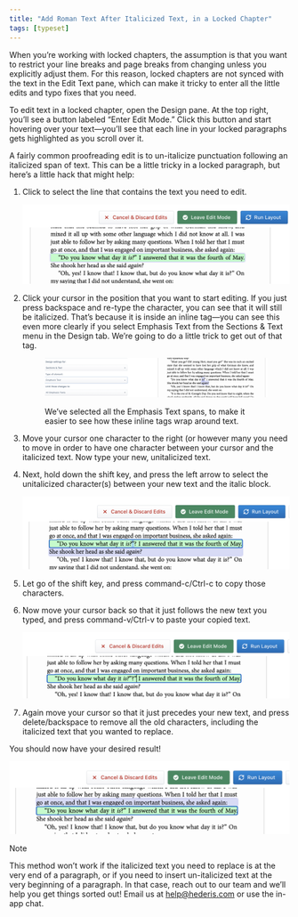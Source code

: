 ```yaml
---
title: "Add Roman Text After Italicized Text, in a Locked Chapter"
tags: [typeset]
---
```

 
<html><body><section data-type="chapter" class="hsecchapter" data-hederis-type="hsecchapter" id="unitalicize-text" data-pi-attrs="id: unitalicize-text; data-tags: typeset;" role="doc-chapter" data-tags="typeset" data-author-name=" " data-book-title=" " title="Add Roman Text After Italicized Text, in a Locked Chapter"><p class="hblkp" data-hederis-type="hblkp" id="p1N7ONney">When you&#8217;re working with locked chapters, the assumption is that you want to restrict your line breaks and page breaks from changing unless you explicitly adjust them. For this reason, locked chapters are not synced with the text in the Edit Text pane, which can make it tricky to enter all the little edits and typo fixes that you need.</p><p class="hblkp" data-hederis-type="hblkp" id="pNG3DK1Hc">To edit text in a locked chapter, open the Design pane. At the top right, you&#8217;ll see a button labeled &#8220;Enter Edit Mode.&#8221; Click this button and start hovering over your text&#8212;you&#8217;ll see that each line in your locked paragraphs gets highlighted as you scroll over it.</p><p class="hblkp" data-hederis-type="hblkp" id="pE9qfYg0H">A fairly common proofreading edit is to un-italicize punctuation following an italicized span of text. This can be a little tricky in a locked paragraph, but here&#8217;s a little hack that might help:</p><ol class="hwprnumlist" data-hederis-type="hwprnumlist" id="p5G9zswlN"><li class="hblkoli" data-hederis-type="hblkoli" id="liZPEHo9jo"><p class="hblkoli" data-hederis-type="hblklip" id="pLP5pRPaZ">Click to select the line that contains the text you need to edit.</p><img data-hederis-type="hblkimg" class="hblkimg" id="prcfNz7ub" src="/images/edit_ital_1.png" data-img-src="/images/edit_ital_1.png"/></li><li class="hblkoli" data-hederis-type="hblkoli" id="lisfA7hpx5"><p class="hblkoli" data-hederis-type="hblklip" id="pOOkTakkE">Click your cursor in the position that you want to start editing. If you just press backspace and re-type the character, you can see that it will still be italicized. That&#8217;s because it is inside an inline tag&#8212;you can see this even more clearly if you select Emphasis Text from the Sections &amp; Text menu in the Design tab. We&#8217;re going to do a little trick to get out of that tag.</p><figure class="hwprfig" data-hederis-type="hwprfig" id="pAaytu2oS"><img data-hederis-type="hblkimg" class="hblkimg" id="pmg0DZP5H" src="/images/edit_ital_all_emphasis.png" data-img-src="/images/edit_ital_all_emphasis.png"/><p class="hblkcaption" data-hederis-type="hblkcaption" id="pUUPj4o80">We&#8217;ve selected all the Emphasis Text spans, to make it easier to see how these inline tags wrap around text.</p></figure></li><li class="hblkoli" data-hederis-type="hblkoli" id="liFrshDByL"><p class="hblkoli" data-hederis-type="hblklip" id="pZw4ntGoX">Move your cursor one character to the right (or however many you need to move in order to have one character between your cursor and the italicized text. Now type your new, unitalicized text.</p></li><li class="hblkoli" data-hederis-type="hblkoli" id="liuBWykJzg"><p class="hblkoli" data-hederis-type="hblklip" id="pHU5QeiTw">Next, hold down the shift key, and press the left arrow to select the unitalicized character(s) between your new text and the italic block. </p><img data-hederis-type="hblkimg" class="hblkimg" id="plrTVyPwZ" src="/images/edit_ital_2.png" data-img-src="/images/edit_ital_2.png"/></li><li class="hblkoli" data-hederis-type="hblkoli" id="liufVV7qCT"><p class="hblkoli" data-hederis-type="hblklip" id="p9zEGYOdf">Let go of the shift key, and press command-c/Ctrl-c to copy those characters.</p></li><li class="hblkoli" data-hederis-type="hblkoli" id="liGXcFvMg0"><p class="hblkoli" data-hederis-type="hblklip" id="pGH7iOrtL">Now move your cursor back so that it just follows the new text you typed, and press command-v/Ctrl-v to paste your copied text.</p><img data-hederis-type="hblkimg" class="hblkimg" id="pb9cD5zgP" src="/images/edit_ital_3.png" data-img-src="/images/edit_ital_3.png"/></li><li class="hblkoli" data-hederis-type="hblkoli" id="liQTV4cXif"><p class="hblkoli" data-hederis-type="hblklip" id="p6OeShDDR">Again move your cursor so that it just precedes your new text, and press delete/backspace to remove all the old characters, including the italicized text that you wanted to replace.</p></li></ol><p class="hblkp" data-hederis-type="hblkp" id="pTpSzjl3W">You should now have your desired result!</p><img data-hederis-type="hblkimg" class="hblkimg" id="peh3zcyx4" src="/images/edit_ital_4.png" data-img-src="/images/edit_ital_4.png"/><aside class="hwprbox box" data-hederis-type="hwprbox" id="p41hvbRRO" data-type="sidebar"><p class="hblktype" data-hederis-type="hblktype" id="pvjTemQ8K">Note</p><p class="hblkp" data-hederis-type="hblkp" id="pyI80BBXK">This method won&#8217;t work if the italicized text you need to replace is at the very end of a paragraph, or if you need to insert un-italicized text at the very beginning of a paragraph. In that case, reach out to our team and we&#8217;ll help you get things sorted out! Email us at <a href="mailto:help@hederis.com" class="hspana" data-hederis-type="hspana" id="pcJFIfOOh">help@hederis.com</a> or use the in-app chat.</p></aside></section></body></html>
